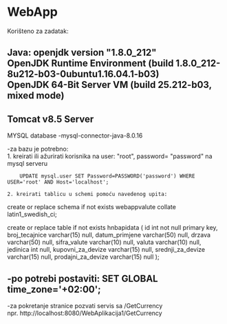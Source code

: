 # WebApp
Korišteno za zadatak:

Java:
openjdk version "1.8.0_212"  
OpenJDK Runtime Environment (build 1.8.0_212-8u212-b03-0ubuntu1.16.04.1-b03)  
OpenJDK 64-Bit Server VM (build 25.212-b03, mixed mode)  
-----------------------------------------------------------------------------
Tomcat v8.5 Server
-----------------------------------------------------------------------------
MYSQL database
	-mysql-connector-java-8.0.16
	
-za bazu je potrebno:  
	1. kreirati ili ažurirati korisnika na user: "root", password= "password" na mysql serveru

		UPDATE mysql.user SET Password=PASSWORD('password') WHERE USER='root' AND Host='localhost';

	2. kreirati tablicu u schemi pomoću navedenog upita:
		
create or replace schema if not exists webappvalute collate latin1_swedish_ci;

create or replace table if not exists hnbapidata
(
	id int not null
		primary key,
	broj_tecajnice varchar(15) null,
	datum_primjene varchar(50) null,
	drzava varchar(50) null,
	sifra_valute varchar(10) null,
	valuta varchar(10) null,
	jedinica int null,
	kupovni_za_devize varchar(15) null,
	srednji_za_devize varchar(15) null,
	prodajni_za_devize varchar(15) null
);

-po potrebi postaviti:
	SET GLOBAL time_zone='+02:00';
-----------------------------------------------------------------------------
-za pokretanje stranice pozvati servis sa /GetCurrency  
	npr. http://localhost:8080/WebAplikacija1/GetCurrency

